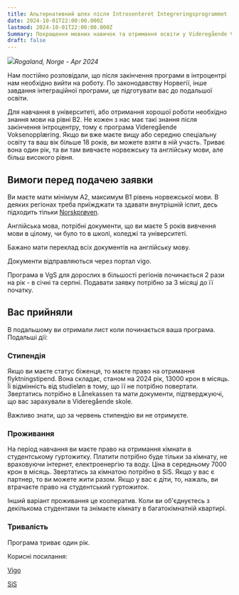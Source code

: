 ```yaml
---
title: Альтернативний шлях після Introsenteret Integreringsprogrammet
date: 2024-10-01T22:00:00.000Z
lastmod: 2024-10-01T22:00:00.000Z
Summary: Покращення мовних навичок та отримання освіти у Videregående Voksenopplæring
draft: false
---
```


![](</img/videregoende-voksenopplaring/apr 2024.webp>)*Rogaland, Norge - Apr 2024*

Нам постійно розповідали, що після закінчення програми в інтроцентрі нам необхідно вийти на роботу. По законодавству Норвегії, інше завдання інтеграційної програми, це підготувати вас до подальшої освіти.

Для навчання в університеті, або отримання хорошої роботи необхідно знання мови на рівні B2. Не кожен з нас має такі знання після закінчення інтроцентру, тому є програма Videregående Voksenopplæring. Якщо ви вже маєте вищу або середню спеціальну освіту та ваш вік більше 18 років, ви можете взяти в ній участь. Триває вона один рік, та ви там вивчаєте норвежську та англійську мови, але більш високого рівня.

## Вимоги перед подачею заявки

Ви маєте мати мінімум А2, максимум B1 рівень норвежської мови. В деяких регіонах треба приїжджати та здавати внутрішній іспит, десь підходить тільки [Norskprøven](/articles/norskproven).

Англійська мова, потрібні документи, що ви маєте 5 років вивчення мови в цілому, чи було то в школі, коледжі та університеті.

Бажано мати переклад всіх документів на англійську мову.

Документи відправляються через портал vigo.

Програма в VgS для дорослих в більшості регіонів починається 2 рази на рік - в січні та серпні. Подавати заявку потрібно за 3 місяці до її початку.

## Вас прийняли

В подальшому ви отримали лист коли починається ваша програма. Подальші дії:

### Стипендія

Якщо ви маєте статус біженця, то маєте право на отримання flyktningstipend. Вона складає, станом на 2024 рік, 13000 крон в місяць. Її відмінність від studieløn в тому, що її не потрібно повертати. Звертатись потрібно в Lånekassen та мати документи, підтверджуючі, що вас зарахували в Videregående skole.

Важливо знати, що за червень стипендію ви не отримуєте.

### Проживання

На період навчання ви маєте право на отримання кімнати в студентському гуртожитку. Платити потрібно буде тільки за кімнату, не враховуючи інтернет, електроенергію та воду. Ціна в середньому 7000 крон в місяць. Звертатись за кімнатою потрібно в SiS. Якщо у вас є партнер, то ви можете жити разом. Якщо у вас є діти, то, нажаль, ви втрачаєте право на студентський гуртожиток.

Інший варіант проживання це кооператив. Коли ви об'єднуєтесь з декількома студентами та знімаєте кімнату в багатокімнатній квартирі.

### Тривалість

Програма триває один рік.

Корисні посилання:

[Vigo](https://voksen.inschool.visma.no/login)

[SiS](https://minsis.no/bolig)
